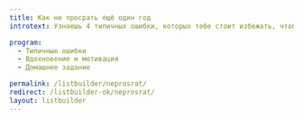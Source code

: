```yaml
---
title: Как не просрать ещё один год
introtext: Узнаешь 4 типичных ошибки, которых тебе стоит избежать, чтобы в новом году всё было совсем не так, как в старом

program:
  - Типичные ошибки
  - Вдохновение и мотивация
  - Домашнее задание

permalink: /listbuilder/neprosrat/
redirect: /listbuilder-ok/neprosrat/
layout: listbuilder
---
```

